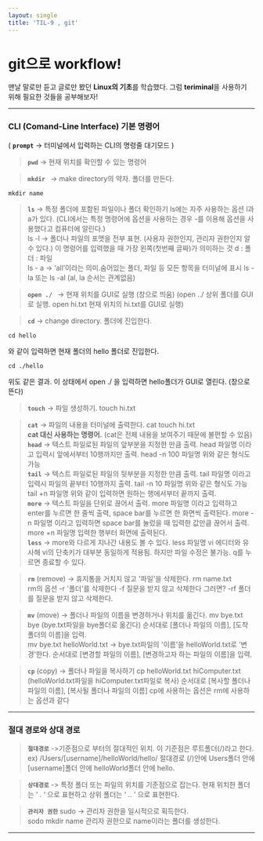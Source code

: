```yaml
---
layout: single
title: 'TIL-9 , git'
---
```


# git으로 workflow!

맨날 말로만 듣고 글로만 봤던 **Linux의 기초**를 학습했다.
그럼 **teriminal**을 사용하기 위해 필요한 것들을 공부해보자!
***


<h3>CLI (Comand-Line Interface) 기본 명령어</h3>


( **``prompt``** -> 터미널에서 입력하는 CLI의 명령줄 대기모드 )

>**``pwd``** 
-> 현재 위치를 확인할 수 있는 명령어

>**``mkdir ``**
-> make directory의 약자. 폴더를 만든다.
```
mkdir name
```

>**``ls``** 
-> 특정 폴더에 포함된 파일이나 폴더 확인하기
ls에는 자주 사용하는 옵션 l과 a가 있다.
(CLI에서는 특정 명령어에 옵션을 사용하는 경우 -를 이용해 옵션을 사용했다고 컴퓨터에 알린다.)<br>
ls -l -> 폴더나 파일의 포맷을 전부 표현. (사용자 권한인지, 관리자 권한인지 알 수 있다.)
이 명령어를 입력했을 때 가장 왼쪽(첫번째 글짜)가 의미하는 것
d : 폴더
: 파일 <br>
ls - a -> ‘all’이라는 의미.숨어있는 폴더, 파일 등 모든 항목을 터미널에 표시
ls -la 또는 ls -al (al, la 순서는 관계없음)


> **``open ./ ``**
-> 현재 위치를 GUI로 실행 (창으로 띄움)
(open ../ 상위 폴더를 GUI로 실행.
open hi.txt 현재 위치의 hi.txt를 GUI로 실행)


> **``cd``**
-> change directory. 폴더에 진입한다.
```
cd hello
```
와 같이 입력하면 현재 폴더의 hello 폴더로 진입한다.
```
cd ./hello
```
위도 같은 결과.
이 상태에서 open ./ 을 입력하면 hello폴더가 GUI로 열린다. (창으로 뜬다)



> **``touch``**
-> 파일 생성하기.
touch hi.txt

> **``cat``**
-> 파일의 내용을 터미널에 출력한다.
cat touch hi.txt <br>
**cat 대신 사용하는 명령어.**
(cat은 전체 내용을 보여주기 때문에 불편할 수 있음)<br>
**``head``**
-> 텍스트 파일로된 파일의 앞부분을 지정한 만큼 출력.
head	 파일명
이라고 입력시 앞에서부터 10행까지만 출력.
head -n 100 파일명
위와 같은 형식도 가능<br>
**``tail``**
-> 텍스트 파일로된 파일의 뒷부분을 지정한 만큼 출력.
tail 파일명
이라고 입력시 파일의 끝부터 10행까지 출력.
tail -n 10 	파일명
위와 같은 형식도 가능
tail +n 파일명
위와 같이 입력하면 원하는 행에서부터 끝까지 출력.<br>
**``more``**
-> 텍스트 파일을 단위로 끊어서 출력.
more 파일명
이라고 입력하고 enter를 누르면 한 줄씩 출력, space bar를 누르면 한 화면씩 출력된다.
more -n 파일명
이라고 입력하면 space bar를 눌렀을 때 입력한 값만큼 끊어서 출력.
more +n 파일명
입력한 행부터 화면에 출력된다.<br>
**``less``**
-> more와 다르게 지나간 내용도 볼 수 있다.
less 파일명
vi 에디터와 유사해 vi의 단축키가 대부분 동일하게 적용됨.
하지만 파일 수정은 불가능. q를 누르면 종료할 수 있다.



> **``rm``** (remove)
-> 휴지통을 거치지 않고 '파일'을 삭제한다.
rm name.txt  <br>
rm의 옵션
-r '폴더'를 삭제한다
-f 질문을 받지 않고 삭제한다
그러면? -rf 폴더를 질문을 받지 않고 삭제한다.

> **``mv``** (move)
-> 폴더나 파일의 이름을 변경하거나 위치를 옮긴다.
mv bye.txt bye
(bye.txt파일을 bye폴더로 옮긴다)
순서대로 [폴더나 파일의 이름], [도착 폴더의 이름]을 입력.<br>
mv bye.txt helloWorld.txt
-> bye.txt파일의 '이름'을 helloWorld.txt로 '변경'한다.
순서대로 [변경할 파일의 이름], [변경하고자 하는 파일의 이름]을 입력.

> **``cp``** (copy)
-> 폴더나 파일을 복사하기
cp helloWorld.txt hiComputer.txt
(helloWorld.txt파일을 hiComputer.txt파일로 복사)
순서대로 [복사할 폴더나 파일의 이름], [복사될 폴더나 파일의 이름]
cp에 사용하는 옵션은 rm에 사용하는 옵션과 같다

***



<h3>절대 경로와 상대 경로</h3>

> **``절대경로``**
->기준점으로 부터의 절대적인 위치. 이 기준점은 루트폴더(/)라고 한다.
ex) /Users/[username]/helloWorld/hello/
절대경로 (/)안에 Users폴더 안에 [username]폴더 안에 helloWorld폴더 안에 hello.

> **``상대경로``**
-> 특정 폴더 또는 파일의 위치를 기준점으로 잡는다.
현재 위치한 폴더는 ‘ . ‘ 으로 표현하고 상위 폴더는 ‘ .. ’ 으로 표현한다.


> **``관리자 권한``**
sudo
-> 관리자 권한을 일시적으로 획득한다. <br>
sodo mkdir name
관리자 권한으로 name이라는 폴더를 생성한다. 

***
